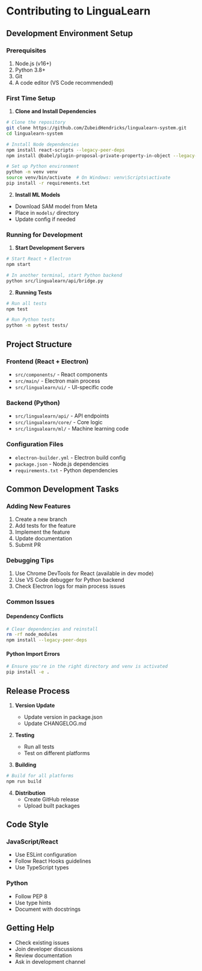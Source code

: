 # Contributing to LinguaLearn

## Development Environment Setup

### Prerequisites
1. Node.js (v16+)
2. Python 3.8+
3. Git
4. A code editor (VS Code recommended)

### First Time Setup

1. **Clone and Install Dependencies**
```bash
# Clone the repository
git clone https://github.com/ZubeidHendricks/lingualearn-system.git
cd lingualearn-system

# Install Node dependencies
npm install react-scripts --legacy-peer-deps
npm install @babel/plugin-proposal-private-property-in-object --legacy-peer-deps

# Set up Python environment
python -m venv venv
source venv/bin/activate  # On Windows: venv\Scripts\activate
pip install -r requirements.txt
```

2. **Install ML Models**
- Download SAM model from Meta
- Place in `models/` directory
- Update config if needed

### Running for Development

1. **Start Development Servers**
```bash
# Start React + Electron
npm start

# In another terminal, start Python backend
python src/lingualearn/api/bridge.py
```

2. **Running Tests**
```bash
# Run all tests
npm test

# Run Python tests
python -m pytest tests/
```

## Project Structure

### Frontend (React + Electron)
- `src/components/` - React components
- `src/main/` - Electron main process
- `src/lingualearn/ui/` - UI-specific code

### Backend (Python)
- `src/lingualearn/api/` - API endpoints
- `src/lingualearn/core/` - Core logic
- `src/lingualearn/ml/` - Machine learning code

### Configuration Files
- `electron-builder.yml` - Electron build config
- `package.json` - Node.js dependencies
- `requirements.txt` - Python dependencies

## Common Development Tasks

### Adding New Features
1. Create a new branch
2. Add tests for the feature
3. Implement the feature
4. Update documentation
5. Submit PR

### Debugging Tips
1. Use Chrome DevTools for React (available in dev mode)
2. Use VS Code debugger for Python backend
3. Check Electron logs for main process issues

### Common Issues

#### Dependency Conflicts
```bash
# Clear dependencies and reinstall
rm -rf node_modules
npm install --legacy-peer-deps
```

#### Python Import Errors
```bash
# Ensure you're in the right directory and venv is activated
pip install -e .
```

## Release Process

1. **Version Update**
   - Update version in package.json
   - Update CHANGELOG.md

2. **Testing**
   - Run all tests
   - Test on different platforms

3. **Building**
```bash
# Build for all platforms
npm run build
```

4. **Distribution**
   - Create GitHub release
   - Upload built packages

## Code Style

### JavaScript/React
- Use ESLint configuration
- Follow React Hooks guidelines
- Use TypeScript types

### Python
- Follow PEP 8
- Use type hints
- Document with docstrings

## Getting Help

- Check existing issues
- Join developer discussions
- Review documentation
- Ask in development channel